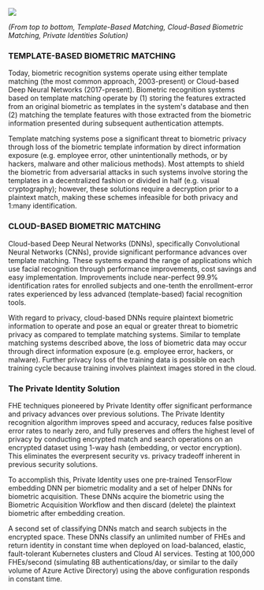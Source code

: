 ![](https://github.com/openinfer/PrivateIdentity/blob/master/images/White%20Paper%20(13).png)

_(From top to bottom, Template-Based Matching, Cloud-Based Biometric Matching, Private Identities Solution)_

### TEMPLATE-BASED BIOMETRIC MATCHING

Today, biometric recognition systems operate using either template matching (the most common approach, 2003-present) or Cloud-based Deep Neural Networks (2017-present).  Biometric recognition systems based on template matching operate by (1) storing the features extracted from an original biometric as templates in the system's database and then (2) matching the template features with those extracted from the biometric information presented during subsequent authentication attempts. 

Template matching systems pose a significant threat to biometric privacy through loss of the biometric template information by direct information exposure (e.g. employee error, other unintentionally methods, or by hackers, malware and other malicious methods). Most attempts to shield the biometric from adversarial attacks in such systems involve storing the templates in a decentralized fashion or divided in half (e.g. visual cryptography); however, these solutions require a decryption prior to a plaintext match, making these schemes infeasible for both privacy and 1:many identification.
</br>

### CLOUD-BASED BIOMETRIC MATCHING

Cloud-based Deep Neural Networks‎ (DNNs), specifically Convolutional Neural Networks (CNNs), provide significant performance advances over template matching. These systems expand the range of applications which use facial recognition through performance improvements, cost savings and easy implementation.  Improvements include near-perfect 99.9% identification rates for enrolled subjects and one-tenth the enrollment-error rates experienced by less advanced (template-based) facial recognition tools.

With regard to privacy, cloud-based DNNs require plaintext biometric information to operate and pose an equal or greater threat to biometric privacy as compared to template matching systems. Similar to template matching systems described above, the loss of biometric data may occur through direct information exposure (e.g. employee error, hackers, or malware). Further privacy loss of the training data is possible on each training cycle because training involves plaintext images stored in the cloud.

### The Private Identity Solution

FHE techniques pioneered by Private Identity offer significant performance and privacy advances over previous solutions. The Private Identity recognition algorithm improves speed and accuracy, reduces false positive error rates to nearly zero, and fully preserves and offers the highest level of privacy by conducting encrypted match and search operations on an encrypted dataset using 1-way hash (embedding, or vector encryption). This eliminates the everpresent security vs. privacy tradeoff inherent in previous security solutions.  

To accomplish this, Private Identity uses one pre-trained TensorFlow embedding DNN per biometric modality and a set of helper DNNs for biometric acquisition.  These DNNs acquire the biometric using the Biometric Acquisition Workflow and then discard (delete) the plaintext biometric after embedding creation. 

A second set of classifying DNNs match and search subjects in the encrypted space. These DNNs classify an unlimited number of FHEs and return identity in constant time when deployed on load-balanced, elastic, fault-tolerant Kubernetes clusters and Cloud AI services. Testing at 100,000 FHEs/second (simulating 8B authentications/day, or similar to the daily volume of Azure Active Directory) using the above configuration responds in constant time.  


